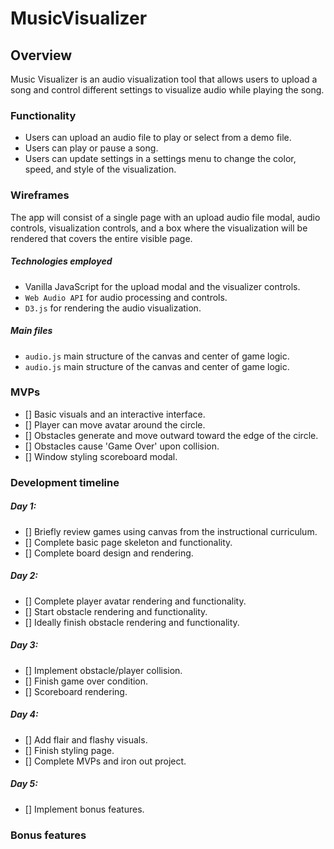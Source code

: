 # MusicVisualizer

## Overview

Music Visualizer is an audio visualization tool that allows users to upload a song and control different settings to visualize audio while playing the song. 

### Functionality

* Users can upload an audio file to play or select from a demo file. 
* Users can play or pause a song. 
* Users can update settings in a settings menu to change the color, speed, and style of the visualization. 

### Wireframes

The app will consist of a single page with an upload audio file modal, audio controls, visualization controls, and a box where the visualization will be rendered that covers the entire visible page. 

##### Technologies employed

* Vanilla JavaScript for the upload modal and the visualizer controls.
* `Web Audio API` for audio processing and controls. 
* `D3.js` for rendering the audio visualization. 

##### Main files
* `audio.js` main structure of the canvas and center of game logic.
* `audio.js` main structure of the canvas and center of game logic.

### MVPs
- [] Basic visuals and an interactive interface.
- [] Player can move avatar around the circle.
- [] Obstacles generate and move outward toward the edge of the circle.
- [] Obstacles cause 'Game Over' upon collision.
- [] Window styling scoreboard modal.

### Development timeline

##### Day 1:
- [] Briefly review games using canvas from the instructional curriculum.
- [] Complete basic page skeleton and functionality.
- [] Complete board design and rendering.

##### Day 2:
- [] Complete player avatar rendering and functionality.
- [] Start obstacle rendering and functionality.
- [] Ideally finish obstacle rendering and functionality.

##### Day 3:
- [] Implement obstacle/player collision.
- [] Finish game over condition.
- [] Scoreboard rendering.

##### Day 4:
- [] Add flair and flashy visuals.
- [] Finish styling page.
- [] Complete MVPs and iron out project.

##### Day 5:
- [] Implement bonus features.

### Bonus features

